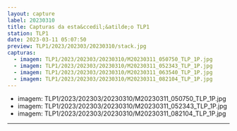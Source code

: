 ```yaml
---
layout: capture
label: 20230310
title: Capturas da esta&ccedil;&atilde;o TLP1
station: TLP1
date: 2023-03-11 05:07:50
preview: TLP1/2023/202303/20230310/stack.jpg
capturas:
  - imagem: TLP1/2023/202303/20230310/M20230311_050750_TLP_1P.jpg
  - imagem: TLP1/2023/202303/20230310/M20230311_052343_TLP_1P.jpg
  - imagem: TLP1/2023/202303/20230310/M20230311_063540_TLP_1P.jpg
  - imagem: TLP1/2023/202303/20230310/M20230311_082104_TLP_1P.jpg
---
```

  - imagem: TLP1/2023/202303/20230310/M20230311_050750_TLP_1P.jpg
  - imagem: TLP1/2023/202303/20230310/M20230311_052343_TLP_1P.jpg
  - imagem: TLP1/2023/202303/20230310/M20230311_082104_TLP_1P.jpg
---
